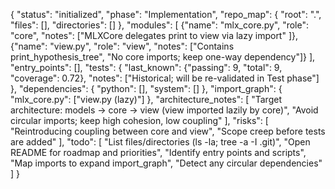 {
  "status": "initialized",
  "phase": "Implementation",
  "repo_map": {
    "root": ".",
    "files": [],
    "directories": []
  },
  "modules": [
    {"name": "mlx_core.py", "role": "core", "notes": ["MLXCore delegates print to view via lazy import" ]},
    {"name": "view.py", "role": "view", "notes": ["Contains print_hypothesis_tree", "No core imports; keep one-way dependency"]}
  ],
  "entry_points": [],
  "tests": {
    "last_known": {"passing": 9, "total": 9, "coverage": 0.72},
    "notes": ["Historical; will be re-validated in Test phase"]
  },
  "dependencies": {
    "python": [],
    "system": []
  },
  "import_graph": {
    "mlx_core.py": ["view.py (lazy)"]
  },
  "architecture_notes": [
    "Target architecture: models -> core -> view (view imported lazily by core)",
    "Avoid circular imports; keep high cohesion, low coupling"
  ],
  "risks": [
    "Reintroducing coupling between core and view",
    "Scope creep before tests are added"
  ],
  "todo": [
    "List files/directories (ls -la; tree -a -I .git)",
    "Open README for roadmap and priorities",
    "Identify entry points and scripts",
    "Map imports to expand import_graph",
    "Detect any circular dependencies"
  ]
}